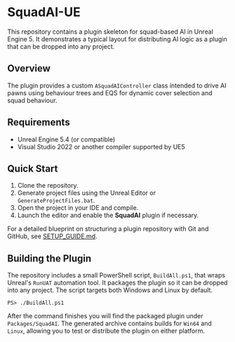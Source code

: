# SquadAI-UE

This repository contains a plugin skeleton for squad-based AI in Unreal Engine 5. It demonstrates a typical layout for distributing AI logic as a plugin that can be dropped into any project.

## Overview
The plugin provides a custom `ASquadAIController` class intended to drive AI pawns using behaviour trees and EQS for dynamic cover selection and squad behaviour.

## Requirements
- Unreal Engine 5.4 (or compatible)
- Visual Studio 2022 or another compiler supported by UE5

## Quick Start
1. Clone the repository.
2. Generate project files using the Unreal Editor or `GenerateProjectFiles.bat`.
3. Open the project in your IDE and compile.
4. Launch the editor and enable the **SquadAI** plugin if necessary.

For a detailed blueprint on structuring a plugin repository with Git and GitHub, see [SETUP_GUIDE.md](SETUP_GUIDE.md).

## Building the Plugin

The repository includes a small PowerShell script, `BuildAll.ps1`, that wraps
Unreal's `RunUAT` automation tool. It packages the plugin so it can be dropped
into any project. The script targets both Windows and Linux by default.

```
PS> ./BuildAll.ps1
```

After the command finishes you will find the packaged plugin under
`Packages/SquadAI`. The generated archive contains builds for `Win64` and
`Linux`, allowing you to test or distribute the plugin on either platform.
